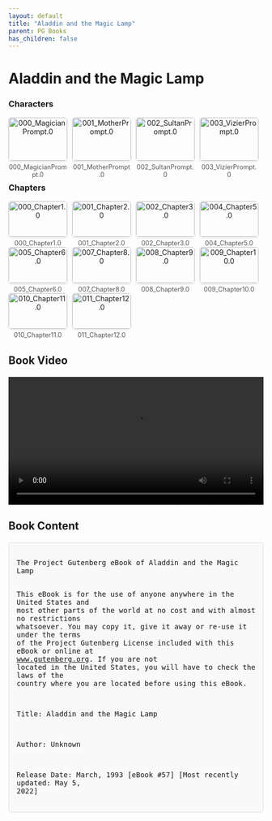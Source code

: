 ```yaml
---
layout: default
title: "Aladdin and the Magic Lamp"
parent: PG Books
has_children: false
---
```



<style>
.image-gallery {
  display: flex;
  flex-wrap: wrap;
  justify-content: space-between;
  margin-bottom: 20px;
}

.image-row {
  display: flex;
  justify-content: flex-start;
  width: 100%;
  margin-bottom: 20px;
}

.image-item {
  width: 23%;
  margin-right: 2%;
  text-align: center;
}

.image-item:last-child {
  margin-right: 0;
}

.image-item img {
  width: 100%;
  height: auto;
  object-fit: cover;
  border-radius: 5px;
  box-shadow: 0 2px 4px rgba(0,0,0,0.1);
}

.image-item p {
  margin-top: 5px;
  font-size: 0.9em;
  color: #555;
}

.video-container {
  margin: 20px 0;
}

.book-content {
  max-height: 500px;
  overflow-y: auto;
  padding: 15px;
  border: 1px solid #ddd;
  border-radius: 5px;
  background-color: #f9f9f9;
  font-family: monospace;
  white-space: pre-wrap;
  margin-top: 20px;
}
</style>


# Aladdin and the Magic Lamp

<h3>Characters</h3>
<div class="image-gallery">
<div class="image-row">
  <div class="image-item">
    <img src="../results/Aladdin and the Magic Lamp/characters/000_MagicianPrompt.0.png" alt="000_MagicianPrompt.0">
    <p>000_MagicianPrompt.0</p>
  </div>
  <div class="image-item">
    <img src="../results/Aladdin and the Magic Lamp/characters/001_MotherPrompt.0.png" alt="001_MotherPrompt.0">
    <p>001_MotherPrompt.0</p>
  </div>
  <div class="image-item">
    <img src="../results/Aladdin and the Magic Lamp/characters/002_SultanPrompt.0.png" alt="002_SultanPrompt.0">
    <p>002_SultanPrompt.0</p>
  </div>
  <div class="image-item">
    <img src="../results/Aladdin and the Magic Lamp/characters/003_VizierPrompt.0.png" alt="003_VizierPrompt.0">
    <p>003_VizierPrompt.0</p>
  </div>
</div>
</div>

<h3>Chapters</h3>
<div class="image-gallery">
<div class="image-row">
  <div class="image-item">
    <img src="../results/Aladdin and the Magic Lamp/chapters/000_Chapter1.0.png" alt="000_Chapter1.0">
    <p>000_Chapter1.0</p>
  </div>
  <div class="image-item">
    <img src="../results/Aladdin and the Magic Lamp/chapters/001_Chapter2.0.png" alt="001_Chapter2.0">
    <p>001_Chapter2.0</p>
  </div>
  <div class="image-item">
    <img src="../results/Aladdin and the Magic Lamp/chapters/002_Chapter3.0.png" alt="002_Chapter3.0">
    <p>002_Chapter3.0</p>
  </div>
  <div class="image-item">
    <img src="../results/Aladdin and the Magic Lamp/chapters/004_Chapter5.0.png" alt="004_Chapter5.0">
    <p>004_Chapter5.0</p>
  </div>
</div>
<div class="image-row">
  <div class="image-item">
    <img src="../results/Aladdin and the Magic Lamp/chapters/005_Chapter6.0.png" alt="005_Chapter6.0">
    <p>005_Chapter6.0</p>
  </div>
  <div class="image-item">
    <img src="../results/Aladdin and the Magic Lamp/chapters/007_Chapter8.0.png" alt="007_Chapter8.0">
    <p>007_Chapter8.0</p>
  </div>
  <div class="image-item">
    <img src="../results/Aladdin and the Magic Lamp/chapters/008_Chapter9.0.png" alt="008_Chapter9.0">
    <p>008_Chapter9.0</p>
  </div>
  <div class="image-item">
    <img src="../results/Aladdin and the Magic Lamp/chapters/009_Chapter10.0.png" alt="009_Chapter10.0">
    <p>009_Chapter10.0</p>
  </div>
</div>
<div class="image-row">
  <div class="image-item">
    <img src="../results/Aladdin and the Magic Lamp/chapters/010_Chapter11.0.png" alt="010_Chapter11.0">
    <p>010_Chapter11.0</p>
  </div>
  <div class="image-item">
    <img src="../results/Aladdin and the Magic Lamp/chapters/011_Chapter12.0.png" alt="011_Chapter12.0">
    <p>011_Chapter12.0</p>
  </div>
</div>
</div>

<h2>Book Video</h2>
<div class="video-container">
  <video controls width="100%">
    <source src="../videos/Aladdin and the Magic Lamp.mp4" type="video/mp4">
    Your browser does not support the video tag.
  </video>
</div>


## Book Content

<div class="book-content">
﻿The Project Gutenberg eBook of Aladdin and the Magic Lamp

This eBook is for the use of anyone anywhere in the United States and
most other parts of the world at no cost and with almost no restrictions
whatsoever. You may copy it, give it away or re-use it under the terms
of the Project Gutenberg License included with this eBook or online at
www.gutenberg.org. If you are not located in the United States, you
will have to check the laws of the country where you are located before
using this eBook.

Title: Aladdin and the Magic Lamp

Author: Unknown

Release Date: March, 1993 [eBook #57]
[Most recently updated: May 5, 2022]

Language: English

Character set encoding: UTF-8

Produced by: Kristin Schultz

*** START OF THE PROJECT GUTENBERG EBOOK ALADDIN AND THE MAGIC LAMP ***




Aladdin and the Magic Lamp




There once lived a poor tailor, who had a son called Aladdin, a
careless, idle boy who would do nothing but play all day long in the
streets with little idle boys like himself. This so grieved the father
that he died; yet, in spite of his mother’s tears and prayers, Aladdin
did not mend his ways. One day, when he was playing in the streets as
usual, a stranger asked him his age, and if he was not the son of
Mustapha the tailor. “I am, sir,” replied Aladdin; “but he died a long
while ago.” On this the stranger, who was a famous African magician,
fell on his neck and kissed him saying: “I am your uncle, and knew you
from your likeness to my brother. Go to your mother and tell her I am
coming.” Aladdin ran home and told his mother of his newly found uncle.
“Indeed, child,” she said, “your father had a brother, but I always
thought he was dead.” However, she prepared supper, and bade Aladdin
seek his uncle, who came laden with wine and fruit. He fell down and
kissed the place where Mustapha used to sit, bidding Aladdin’s mother
not to be surprised at not having seen him before, as he had been forty
years out of the country. He then turned to Aladdin, and asked him his
trade, at which the boy hung his head, while his mother burst into
tears. On learning that Aladdin was idle and would learn no trade, he
offered to take a shop for him and stock it with merchandise. Next day
he bought Aladdin a fine suit of clothes and took him all over the
city, showing him the sights, and brought him home at nightfall to his
mother, who was overjoyed to see her son so fine.

Next day the magician led Aladdin into some beautiful gardens a long
way outside the city gates. They sat down by a fountain and the
magician pulled a cake from his girdle, which he divided between them.
Then they journeyed onwards till they almost reached the mountains.
Aladdin was so tired that he begged to go back, but the magician
beguiled him with pleasant stories and lead him on in spite of himself.
At last they came to two mountains divided by a narrow valley. “We will
go no farther,” said his uncle. “I will show you something wonderful;
only do you gather up sticks while I kindle a fire.” When it was lit
the magician threw on it a powder he had about him, at the same time
saying some magical words. The earth trembled a little in front of
them, disclosing a square flat stone with a brass ring in the middle to
raise it by. Aladdin tried to run away, but the magician caught him and
gave him a blow that knocked him down. “What have I done, uncle?” he
said piteously; whereupon the magician said more kindly: “Fear nothing,
but obey me. Beneath this stone lies a treasure which is to be yours,
and no one else may touch it, so you must do exactly as I tell you.” At
the word treasure Aladdin forgot his fears, and grasped the ring as he
was told, saying the names of his father and grandfather. The stone
came up quite easily, and some steps appeared. “Go down,” said the
magician; “at the foot of those steps you will find an open door
leading into three large halls. Tuck up your gown and go through them
without touching anything, or you will die instantly. These halls lead
into a garden of fine fruit trees. Walk on till you come to niche in a
terrace where stands a lighted lamp. Pour out the oil it contains, and
bring it me.” He drew a ring from his finger and gave it to Aladdin,
bidding him prosper.

Aladdin found everything as the magician had said, gathered some fruit
off the trees, and, having got the lamp, arrived at the mouth of the
cave. The magician cried out in a great hurry: “Make haste and give me
the lamp.” This Aladdin refused to do until he was out of the cave. The
magician flew into a terrible passion, and throwing some more powder on
to the fire, he said something, and the stone rolled back into its
place.

The man left the country, which plainly showed that he was no uncle of
Aladdin’s but a cunning magician, who had read in his magic books of a
wonderful lamp, which would make him the most powerful man in the
world. Though he alone knew where to find it, he could only receive it
from the hand of another. He had picked out the foolish Aladdin for
this purpose, intending to get the lamp and kill him afterwards.

For two days Aladdin remained in the dark, crying and lamenting. At
last he clasped his hands in prayer, and in so doing rubbed the ring,
which the magician had forgotten to take from him. Immediately an
enormous and frightful genie rose out of the earth, saying: “What
wouldst thou with me? I am the Slave of the Ring, and will obey thee in
all things.” Aladdin fearlessly replied, “Deliver me from this place!”
whereupon the earth opened, and he found himself outside. As soon as
his eyes could bear the light he went home, but fainted on the
threshold. When he came to himself he told his mother what had passed,
and showed her the lamp and the fruits he had gathered in the garden,
which were in reality precious stones. He then asked for some food.
“Alas! child,” she said, “I have nothing in the house, but I have spun
a little cotton and will go sell it.” Aladdin bade her keep her cotton,
for he would sell the lamp instead. As it was very dirty, she began to
rub it, that it might fetch a higher price. Instantly a hideous genie
appeared, and asked what she would have. She fainted away, but Aladdin,
snatching the lamp, said boldly: “Fetch me something to eat!” The genie
returned with a silver bowl, twelve silver plates containing rich
meats, two silver cups, and two bottles of wine. Aladdin’s mother, when
she came to herself, said: “Whence comes this splendid feast?” “Ask
not, but eat,” replied Aladdin. So they sat at breakfast till it was
dinner-time, and Aladdin told his mother about the lamp. She begged him
to sell it, and have nothing to do with devils. “No,” said Aladdin,
“since chance hath made us aware of its virtues, we will use it, and
the ring likewise, which I shall always wear on my finger.” When they
had eaten all the genie had brought, Aladdin sold one of the silver
plates, and so on until none were left. He then had recourse to the
genie, who gave him another set of plates, and thus they lived many
years.

One day Aladdin heard an order from the Sultan proclaimed that everyone
was to stay at home and close his shutters while the Princess his
daughter went to and from the bath. Aladdin was seized by a desire to
see her face, which was very difficult, as she always went veiled. He
hid himself behind the door of the bath, and peeped through a chink.
The Princess lifted her veil as she went in, and looked so beautiful
that Aladdin fell in love with her at first sight. He went home so
changed that his mother was frightened. He told her he loved the
Princess so deeply he could not live without her, and meant to ask her
in marriage of her father. His mother, on hearing this, burst out
laughing, but Aladdin at last prevailed upon her to go before the
Sultan and carry his request. She fetched a napkin and laid in it the
magic fruits from the enchanted garden, which sparkled and shone like
the most beautiful jewels. She took these with her to please the
Sultan, and set out, trusting in the lamp. The Grand Vizier and the
lords of council had just gone in as she entered the hall and placed
herself in front of the Sultan. He, however, took no notice of her. She
went every day for a week, and stood in the same place. When the
council broke up on the sixth day the Sultan said to his Vizier: “I see
a certain woman in the audience-chamber every day carrying something in
a napkin. Call her next time, that I may find out what she wants.” Next
day, at a sign from the vizier, she went up to the foot of the throne
and remained kneeling until the Sultan said to her: “Rise, good woman,
and tell me what you want.” She hesitated, so the Sultan sent away all
but the Vizier, and bade her speak freely, promising to forgive her
beforehand for anything she might say. She then told him of her son’s
violent love for the Princess. “I prayed him to forget her,” she said,
“but in vain; he threatened to do some desperate deed if I refused to
go and ask your Majesty for the hand of the Princess. Now I pray you to
forgive not me alone, but my son Aladdin.” The Sultan asked her kindly
what she had in the napkin, whereupon she unfolded the jewels and
presented them. He was thunderstruck, and turning to the vizier, said:
“What sayest thou? Ought I not to bestow the Princess on one who values
her at such a price?” The Vizier, who wanted her for his own son,
begged the Sultan to withhold her for three months, in the course of
which he hoped his son could contrive to make him a richer present. The
Sultan granted this, and told Aladdin’s mother that, though he
consented to the marriage, she must not appear before him again for
three months.

Aladdin waited patiently for nearly three months, but after two had
elapsed, his mother, going into the city to buy oil, found everyone
rejoicing, and asked what was going on. “Do you not know,” was the
answer, “that the son of the Grand Vizier is to marry the Sultan’s
daughter tonight?” Breathless she ran and told Aladdin, who was
overwh...

[Content truncated for display]
</div>
